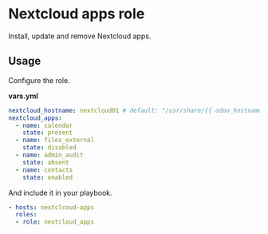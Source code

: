 # Nextcloud apps role

Install, update and remove Nextcloud apps.

## Usage

Configure the role.

**vars.yml**

```yml
nextcloud_hostname: nextcloud01 # default: "/usr/share/{{ odoo_hostname }}"
nextcloud_apps:
  - name: calendar
    state: present
  - name: files_external
    state: disabled
  - name: admin_audit
    state: absent
  - name: contacts
    state: enabled
```

And include it in your playbook.

```yml
- hosts: nextclcoud-apps
  roles:
  - role: nextcloud_apps
```
